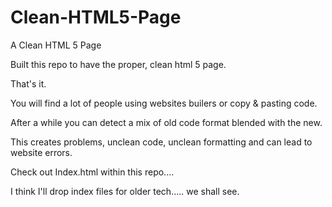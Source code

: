 # Clean-HTML5-Page
A Clean HTML 5 Page

Built this repo to have the proper, clean html 5 page.

That's it.

You will find a lot of people using websites builers or copy & pasting code.

After a while you can detect a mix of old code format blended with the new.

This creates problems, unclean code, unclean formatting and can lead to website errors.

Check out Index.html within this repo....

I think I'll drop index files for older tech..... we shall see.
